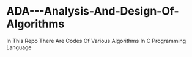 # ADA---Analysis-And-Design-Of-Algorithms
In This Repo There Are Codes Of Various Algorithms In C Programming Language
